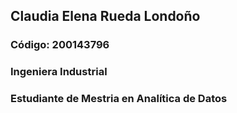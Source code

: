 ## Claudia Elena Rueda Londoño 
### Código: 200143796
### Ingeniera Industrial
### Estudiante de Mestria en Analítica de Datos
```
